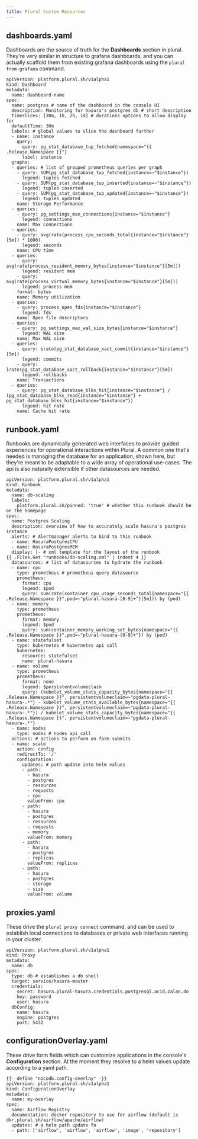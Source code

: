 ```yaml
---
title: Plural Custom Resources
---
```


## dashboards.yaml

Dashboards are the source of truth for the **Dashboards** section in plural. They're very similar in structure to grafana dashboards, and you can actually scaffold them from existing grafana dashboards using the `plural from-grafana` command.

```
apiVersion: platform.plural.sh/v1alpha1
kind: Dashboard
metadata:
  name: dashboard-name
spec:
  name: postgres # name of the dashboard in the console UI
  description: Monitoring for hasura's postgres db # short description
  timeslices: [30m, 1h, 2h, 1d] # durations options to allow display for
  defaultTime: 30m
  labels: # global values to slice the dashboard further
  - name: instance
    query:
      query: pg_stat_database_tup_fetched{namespace="{{ .Release.Namespace }}"}
      label: instance
  graphs:
  - queries: # list of grouped prometheus queries per graph
    - query: SUM(pg_stat_database_tup_fetched{instance=~"$instance"})
      legend: tuples fetched
    - query: SUM(pg_stat_database_tup_inserted{instance=~"$instance"})
      legend: tuples inserted
    - query: SUM(pg_stat_database_tup_updated{instance=~"$instance"})
      legend: tuples updated
    name: Storage Performance
  - queries:
    - query: pg_settings_max_connections{instance="$instance"}
      legend: connections
    name: Max Connections
  - queries:
    - query: avg(rate(process_cpu_seconds_total{instance="$instance"}[5m]) * 1000)
      legend: seconds
    name: CPU time
  - queries:
    - query: avg(rate(process_resident_memory_bytes{instance="$instance"}[5m]))
      legend: resident mem
    - query: avg(rate(process_virtual_memory_bytes{instance="$instance"}[5m]))
      legend: process mem
    format: bytes
    name: Memory utilization
  - queries:
    - query: process_open_fds{instance="$instance"}
      legend: fds
    name: Open file descriptors
  - queries:
    - query: pg_settings_max_wal_size_bytes{instance="$instance"}
      legend: WAL size
    name: Max WAL size
  - queries:
    - query: irate(pg_stat_database_xact_commit{instance="$instance"}[5m])
      legend: commits
    - query: irate(pg_stat_database_xact_rollback{instance="$instance"}[5m])
      legend: rollbacks
    name: Transactions
  - queries:
    - query: pg_stat_database_blks_hit{instance="$instance"} / (pg_stat_database_blks_read{instance="$instance"} + pg_stat_database_blks_hit{instance="$instance"})
      legend: hit rate
    name: Cache hit rate
```

## runbook.yaml

Runbooks are dynamically generated web interfaces to provide guided experiences for operational interactions within Plural. A common one that's needed is managing the database for an application, shown here, but they're meant to be adaptable to a wide array of operational use-cases. The api is also naturally extensible if other datasources are needed.

```
apiVersion: platform.plural.sh/v1alpha1
kind: Runbook
metadata:
  name: db-scaling
  labels:
    platform.plural.sh/pinned: 'true' # whether this runbook should be on the homepage
spec:
  name: Postgres Scaling
  description: overview of how to accurately scale hasura's postgres instance
  alerts: # Alertmanager alerts to bind to this runbook
  - name: HasuraPostgresCPU
  - name: HasuraPostgresMEM
  display: |- # xml template for the layout of the runbook
{{ .Files.Get "runbooks/db-scaling.xml" | indent 4 }}
  datasources: # list of datasources to hydrate the runbook
  - name: cpu
    type: prometheus # prometheus query datasource
    prometheus:
      format: cpu
      legend: $pod
      query: sum(rate(container_cpu_usage_seconds_total{namespace="{{ .Release.Namespace }}",pod=~"plural-hasura-[0-9]+"}[5m])) by (pod)
  - name: memory
    type: prometheus
    prometheus:
      format: memory
      legend: $pod
      query: sum(container_memory_working_set_bytes{namespace="{{ .Release.Namespace }}",pod=~"plural-hasura-[0-9]+"}) by (pod)
  - name: statefulset
    type: kubernetes # kubernetes api call
    kubernetes:
      resource: statefulset
      name: plural-hasura
  - name: volume
    type: prometheus
    prometheus:
      format: none
      legend: $persistentvolumeclaim
      query: (kubelet_volume_stats_capacity_bytes{namespace="{{ .Release.Namespace }}", persistentvolumeclaim=~"pgdata-plural-hasura-.*"} - kubelet_volume_stats_available_bytes{namespace="{{ .Release.Namespace }}", persistentvolumeclaim=~"pgdata-plural-hasura-.*"}) / kubelet_volume_stats_capacity_bytes{namespace="{{ .Release.Namespace }}", persistentvolumeclaim=~"pgdata-plural-hasura-.*"}
  - name: nodes
    type: nodes # nodes api call
  actions: # actions to perform on form submits
  - name: scale
    action: config
    redirectTo: '/'
    configuration:
      updates: # path update into helm values
      - path:
        - hasura
        - postgres
        - resources
        - requests
        - cpu
        valueFrom: cpu
      - path:
        - hasura
        - postgres
        - resources
        - requests
        - memory
        valueFrom: memory
      - path:
        - hasura
        - postgres
        - replicas
        valueFrom: replicas
      - path:
        - hasura
        - postgres
        - storage
        - size
        valueFrom: volume
```

## proxies.yaml

These drive the `plural proxy connect` command, and can be used to establish local connections to databases or private web interfaces running in your cluster.

```
apiVersion: platform.plural.sh/v1alpha1
kind: Proxy
metadata:
  name: db
spec:
  type: db # establishes a db shell
  target: service/hasura-master
  credentials:
    secret: hasura.plural-hasura.credentials.postgresql.acid.zalan.do
    key: password
    user: hasura
  dbConfig:
    name: hasura
    engine: postgres
    port: 5432
```

## configurationOverlay.yaml

These drive form fields which can customize applications in the console's **Configuration** section. At the moment they resolve to a helm values update according to a yaml path.

```
{{- define "nocodb.config-overlay" -}}
apiVersion: platform.plural.sh/v1alpha1
kind: ConfigurationOverlay
metadata:
  name: my-overlay
spec:
  name: Airflow Registry
  documentation: docker repository to use for airflow (default is dkr.plural.sh/airflow/apache/airflow)
  updates: # a helm path update fo
  - path: ['airflow', 'airflow', 'airflow', 'image', 'repository']
```
